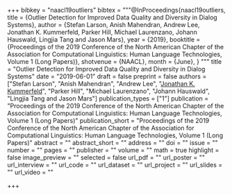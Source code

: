 +++
bibkey = "naacl19outliers"
bibtex = """@InProceedings{naacl19outliers,
  title     = {Outlier Detection for Improved Data Quality and Diversity in Dialog Systems},
  author    = {Stefan Larson, Anish Mahendran, Andrew Lee, Jonathan K. Kummerfeld, Parker Hill, Michael Laurenzano, Johann Hauswald, Lingjia Tang and Jason Mars},
  year      = {2019},
  booktitle = {Proceedings of the 2019 Conference of the North American Chapter of the Association for Computational Linguistics: Human Language Technologies, Volume 1 (Long Papers)},
  shotvenue = {NAACL},
  month    = {June},
}
"""
title = "Outlier Detection for Improved Data Quality and Diversity in Dialog Systems"
date = "2019-06-01"
draft = false
preprint = false
authors = ["Stefan Larson", "Anish Mahendran", "Andrew Lee", "<span style='text-decoration:underline;'>Jonathan K. Kummerfeld</span>", "Parker Hill", "Michael Laurenzano", "Johann Hauswald", "Lingjia Tang and Jason Mars"]
publication_types = ["1"]
publication = "Proceedings of the 2019 Conference of the North American Chapter of the Association for Computational Linguistics: Human Language Technologies, Volume 1 (Long Papers)"
publication_short = "Proceedings of the 2019 Conference of the North American Chapter of the Association for Computational Linguistics: Human Language Technologies, Volume 1 (Long Papers)"
abstract = ""
abstract_short = ""
address = ""
doi = ""
issue = ""
number = ""
pages = ""
publisher = ""
volume = ""
math = true
highlight = false
image_preview = ""
selected = false
url_pdf = ""
url_poster = ""
url_interview = ""
url_code = ""
url_dataset = ""
url_project = ""
url_slides = ""
url_video = ""



+++